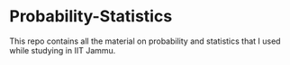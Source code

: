 # Probability-Statistics
This repo contains all the material on probability and statistics that I used while studying in IIT Jammu.
